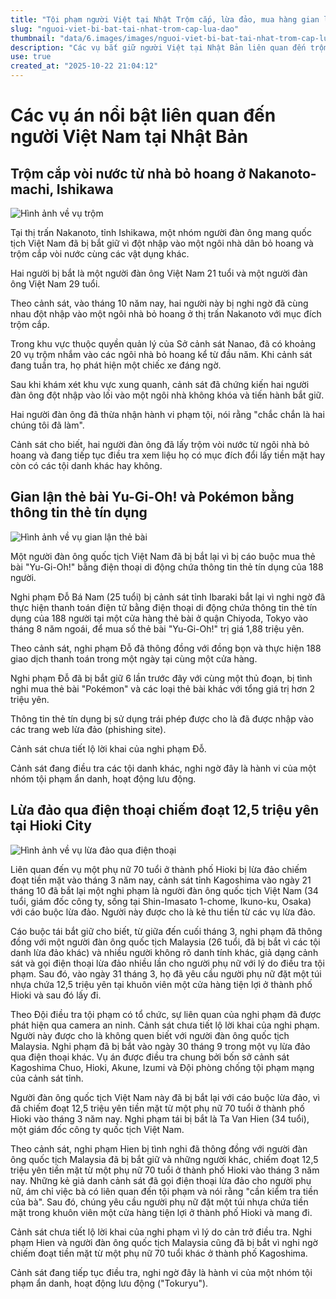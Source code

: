 ```yaml
---
title: "Tội phạm người Việt tại Nhật Trộm cắp, lừa đảo, mua hàng gian lận"
slug: "nguoi-viet-bi-bat-tai-nhat-trom-cap-lua-dao"
thumbnail: "data/6.images/images/nguoi-viet-bi-bat-tai-nhat-trom-cap-lua-dao.webp"
description: "Các vụ bắt giữ người Việt tại Nhật Bản liên quan đến trộm cắp vòi nước, mua thẻ bài Yu-Gi-Oh gian lận bằng thông tin thẻ tín dụng của 188 người, và lừa đảo qua điện thoại chiếm đoạt 12,5 triệu yên."
use: true
created_at: "2025-10-22 21:04:12"
---
```


# Các vụ án nổi bật liên quan đến người Việt Nam tại Nhật Bản

## Trộm cắp vòi nước từ nhà bỏ hoang ở Nakanoto-machi, Ishikawa

![Hình ảnh về vụ trộm](/images/20251022-02381996-ktk-000-2-view.webp)

Tại thị trấn Nakanoto, tỉnh Ishikawa, một nhóm người đàn ông mang quốc tịch Việt Nam đã bị bắt giữ vì đột nhập vào một ngôi nhà dân bỏ hoang và trộm cắp vòi nước cùng các vật dụng khác.

Hai người bị bắt là một người đàn ông Việt Nam 21 tuổi và một người đàn ông Việt Nam 29 tuổi.

Theo cảnh sát, vào tháng 10 năm nay, hai người này bị nghi ngờ đã cùng nhau đột nhập vào một ngôi nhà bỏ hoang ở thị trấn Nakanoto với mục đích trộm cắp.

Trong khu vực thuộc quyền quản lý của Sở cảnh sát Nanao, đã có khoảng 20 vụ trộm nhắm vào các ngôi nhà bỏ hoang kể từ đầu năm. Khi cảnh sát đang tuần tra, họ phát hiện một chiếc xe đáng ngờ.

Sau khi khám xét khu vực xung quanh, cảnh sát đã chứng kiến hai người đàn ông đột nhập vào lối vào một ngôi nhà không khóa và tiến hành bắt giữ.

Hai người đàn ông đã thừa nhận hành vi phạm tội, nói rằng "chắc chắn là hai chúng tôi đã làm".

Cảnh sát cho biết, hai người đàn ông đã lấy trộm vòi nước từ ngôi nhà bỏ hoang và đang tiếp tục điều tra xem liệu họ có mục đích đổi lấy tiền mặt hay còn có các tội danh khác hay không.

## Gian lận thẻ bài Yu-Gi-Oh! và Pokémon bằng thông tin thẻ tín dụng

![Hình ảnh về vụ gian lận thẻ bài](/images/20251022-00000056-ann-000-3-view.webp)

Một người đàn ông quốc tịch Việt Nam đã bị bắt lại vì bị cáo buộc mua thẻ bài "Yu-Gi-Oh!" bằng điện thoại di động chứa thông tin thẻ tín dụng của 188 người.

Nghi phạm Đỗ Bá Nam (25 tuổi) bị cảnh sát tỉnh Ibaraki bắt lại vì nghi ngờ đã thực hiện thanh toán điện tử bằng điện thoại di động chứa thông tin thẻ tín dụng của 188 người tại một cửa hàng thẻ bài ở quận Chiyoda, Tokyo vào tháng 8 năm ngoái, để mua số thẻ bài "Yu-Gi-Oh!" trị giá 1,88 triệu yên.

Theo cảnh sát, nghi phạm Đỗ đã thông đồng với đồng bọn và thực hiện 188 giao dịch thanh toán trong một ngày tại cùng một cửa hàng.

Nghi phạm Đỗ đã bị bắt giữ 6 lần trước đây với cùng một thủ đoạn, bị tình nghi mua thẻ bài "Pokémon" và các loại thẻ bài khác với tổng giá trị hơn 2 triệu yên.

Thông tin thẻ tín dụng bị sử dụng trái phép được cho là đã được nhập vào các trang web lừa đảo (phishing site).

Cảnh sát chưa tiết lộ lời khai của nghi phạm Đỗ.

Cảnh sát đang điều tra các tội danh khác, nghi ngờ đây là hành vi của một nhóm tội phạm ẩn danh, hoạt động lưu động.

## Lừa đảo qua điện thoại chiếm đoạt 12,5 triệu yên tại Hioki City

![Hình ảnh về vụ lừa đảo qua điện thoại](/images/20251021-00000013-minami-000-1-view.webp)

Liên quan đến vụ một phụ nữ 70 tuổi ở thành phố Hioki bị lừa đảo chiếm đoạt tiền mặt vào tháng 3 năm nay, cảnh sát tỉnh Kagoshima vào ngày 21 tháng 10 đã bắt lại một nghi phạm là người đàn ông quốc tịch Việt Nam (34 tuổi, giám đốc công ty, sống tại Shin-Imasato 1-chome, Ikuno-ku, Osaka) với cáo buộc lừa đảo. Người này được cho là kẻ thu tiền từ các vụ lừa đảo.

Cáo buộc tái bắt giữ cho biết, từ giữa đến cuối tháng 3, nghi phạm đã thông đồng với một người đàn ông quốc tịch Malaysia (26 tuổi, đã bị bắt vì các tội danh lừa đảo khác) và nhiều người không rõ danh tính khác, giả dạng cảnh sát và gọi điện thoại lừa đảo nhiều lần cho người phụ nữ với lý do điều tra tội phạm. Sau đó, vào ngày 31 tháng 3, họ đã yêu cầu người phụ nữ đặt một túi nhựa chứa 12,5 triệu yên tại khuôn viên một cửa hàng tiện lợi ở thành phố Hioki và sau đó lấy đi.

Theo Đội điều tra tội phạm có tổ chức, sự liên quan của nghi phạm đã được phát hiện qua camera an ninh. Cảnh sát chưa tiết lộ lời khai của nghi phạm. Người này được cho là không quen biết với người đàn ông quốc tịch Malaysia. Nghi phạm đã bị bắt vào ngày 30 tháng 9 trong một vụ lừa đảo qua điện thoại khác. Vụ án được điều tra chung bởi bốn sở cảnh sát Kagoshima Chuo, Hioki, Akune, Izumi và Đội phòng chống tội phạm mạng của cảnh sát tỉnh.

Người đàn ông quốc tịch Việt Nam này đã bị bắt lại với cáo buộc lừa đảo, vì đã chiếm đoạt 12,5 triệu yên tiền mặt từ một phụ nữ 70 tuổi ở thành phố Hioki vào tháng 3 năm nay. Nghi phạm tái bị bắt là Ta Van Hien (34 tuổi), một giám đốc công ty quốc tịch Việt Nam.

Theo cảnh sát, nghi phạm Hien bị tình nghi đã thông đồng với người đàn ông quốc tịch Malaysia đã bị bắt giữ và những người khác, chiếm đoạt 12,5 triệu yên tiền mặt từ một phụ nữ 70 tuổi ở thành phố Hioki vào tháng 3 năm nay. Những kẻ giả danh cảnh sát đã gọi điện thoại lừa đảo cho người phụ nữ, ám chỉ việc bà có liên quan đến tội phạm và nói rằng "cần kiểm tra tiền của bà". Sau đó, chúng yêu cầu người phụ nữ đặt một túi nhựa chứa tiền mặt trong khuôn viên một cửa hàng tiện lợi ở thành phố Hioki và mang đi.

Cảnh sát chưa tiết lộ lời khai của nghi phạm vì lý do cản trở điều tra. Nghi phạm Hien và người đàn ông quốc tịch Malaysia cũng đã bị bắt vì nghi ngờ chiếm đoạt tiền mặt từ một phụ nữ 70 tuổi khác ở thành phố Kagoshima.

Cảnh sát đang tiếp tục điều tra, nghi ngờ đây là hành vi của một nhóm tội phạm ẩn danh, hoạt động lưu động ("Tokuryu").